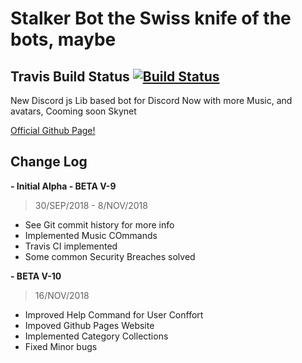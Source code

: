 # Stalker Bot the Swiss knife of the bots, maybe

## Travis Build Status [![Build Status](https://travis-ci.com/Co-Op-Development/stalker-bot.svg?branch=master)](https://travis-ci.com/Co-Op-Development/stalker-bot)


New Discord js Lib based bot for Discord
Now with more Music, and avatars, Cooming soon Skynet

[Official Github Page!](https://co-op-development.github.io/stalker-bot/)

## Change Log

 **- Initial Alpha - BETA V-9** 

> 30/SEP/2018 - 8/NOV/2018

- See Git commit history for more info
- Implemented Music COmmands
- Travis CI implemented
- Some common Security Breaches solved

 **- BETA V-10** 

> 16/NOV/2018

- Improved Help Command for User Conffort
- Impoved Github Pages Website
- Implemented Category Collections
- Fixed Minor bugs